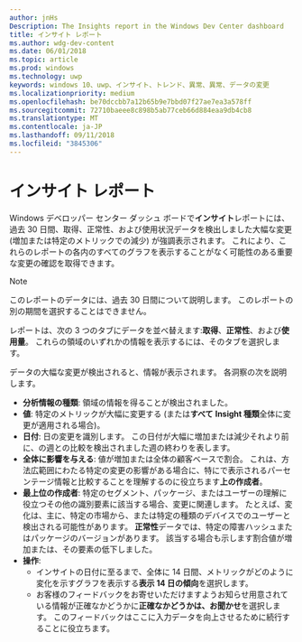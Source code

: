 ```yaml
---
author: jnHs
Description: The Insights report in the Windows Dev Center dashboard
title: インサイト レポート
ms.author: wdg-dev-content
ms.date: 06/01/2018
ms.topic: article
ms.prod: windows
ms.technology: uwp
keywords: windows 10、uwp、インサイト、トレンド、異常、異常、データの変更
ms.localizationpriority: medium
ms.openlocfilehash: be70dccbb7a12b65b9e7bbd07f27ae7ea3a578ff
ms.sourcegitcommit: 72710baeee8c898b5ab77ceb66d884eaa9db4cb8
ms.translationtype: MT
ms.contentlocale: ja-JP
ms.lasthandoff: 09/11/2018
ms.locfileid: "3845306"
---
```

# <a name="insights-report"></a>インサイト レポート


Windows デベロッパー センター ダッシュ ボードで**インサイト**レポートには、過去 30 日間、取得、正常性、および使用状況データを検出しました大幅な変更 (増加または特定のメトリックでの減少) が強調表示されます。 これにより、これらのレポートの各内のすべてのグラフを表示することがなく可能性のある重要な変更の確認を取得できます。

> [!NOTE]
> このレポートのデータには、過去 30 日間について説明します。 このレポートの別の期間を選択することはできません。

レポートは、次の 3 つのタブにデータを並べ替えます:**取得**、**正常性**、および**使用量**。 これらの領域のいずれかの情報を表示するには、そのタブを選択します。

データの大幅な変更が検出されると、情報が表示されます。 各洞察の次を説明します。
- **分析情報の種類**: 領域の情報を得ることが検出されました。
- **値**: 特定のメトリックが大幅に変更する (または**すべて** **Insight 種類**全体に変更が適用される場合)。
- **日付**: 日の変更を識別します。 この日付が大幅に増加または減少それより前に、の週との比較を検出されました週の終わりを表します。
- **全体に影響を与える**: 値が増加または全体の顧客ベースで割合。 これは、方法広範囲にわたる特定の変更の影響がある場合に、特にで表示されるパーセンテージ情報と比較することを理解するのに役立ちます**上の作成者**。
- **最上位の作成者**: 特定のセグメント、パッケージ、またはユーザーの理解に役立つその他の識別要素に該当する場合、変更に関連します。 たとえば、変化は、主に、特定の市場から、または特定の種類のデバイスでのユーザーと検出される可能性があります。 **正常性**データでは、特定の障害ハッシュまたはパッケージのバージョンがあります。 該当する場合も示します割合値が増加または、その要素の低下しました。
- **操作**:
   - インサイトの日付に至るまで、全体に 14 日間、メトリックがどのように変化を示すグラフを表示する**表示 14 日の傾向**を選択します。
   - お客様のフィードバックをお寄せいただけますようお知らせ用意されている情報が正確なかどうかに**正確なかどうかは、お聞かせ**を選択します。 このフィードバックはここに入力データを向上させるために続行することに役立ちます。 

